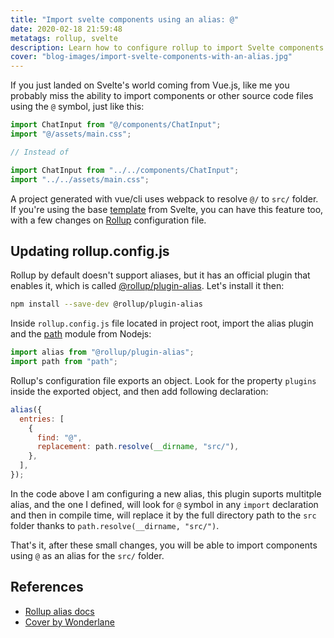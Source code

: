 ```yaml
---
title: "Import svelte components using an alias: @"
date: 2020-02-18 21:59:48
metatags: rollup, svelte
description: Learn how to configure rollup to import Svelte components using an alias.
cover: "blog-images/import-svelte-components-with-an-alias.jpg"
---
```


If you just landed on Svelte's world coming from Vue.js, like me you probably miss the ability to import components or other source code files using the `@` symbol, just like this:

```javascript
import ChatInput from "@/components/ChatInput";
import "@/assets/main.css";

// Instead of

import ChatInput from "../../components/ChatInput";
import "../../assets/main.css";
```

A project generated with vue/cli uses webpack to resolve `@/` to `src/` folder. If you're using the base [template](https://github.com/sveltejs/template) from Svelte, you can have this feature too, with a few changes on [Rollup](https://rollupjs.org/guide/en/) configuration file.

## Updating rollup.config.js

Rollup by default doesn't support aliases, but it has an official plugin that enables it, which is called [@rollup/plugin-alias](https://github.com/rollup/plugins/tree/master/packages/alias). Let's install it then:

```bash
npm install --save-dev @rollup/plugin-alias
```

Inside `rollup.config.js` file located in project root, import the alias plugin and the [path](https://nodejs.org/api/path.html) module from Nodejs:

```javascript
import alias from "@rollup/plugin-alias";
import path from "path";
```

Rollup's configuration file exports an object. Look for the property `plugins` inside the exported object, and then add following declaration:

```javascript
alias({
  entries: [
    {
      find: "@",
      replacement: path.resolve(__dirname, "src/"),
    },
  ],
});
```

In the code above I am configuring a new alias, this plugin suports multitple alias, and the one I defined, will look for `@` symbol in any `import` declaration and then in compile time, will replace it by the full directory path to the `src` folder thanks to `path.resolve(__dirname, "src/")`.

That's it, after these small changes, you will be able to import components using `@` as an alias for the `src/` folder.

## References

- [Rollup alias docs](https://github.com/rollup/plugins/tree/master/packages/alias)
- [Cover by Wonderlane](https://unsplash.com/photos/6jA6eVsRJ6Q)
